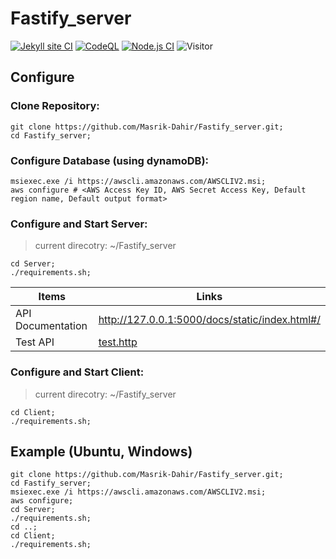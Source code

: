 # Fastify_server
[![Jekyll site CI](https://github.com/Masrik-Dahir/Fastify_server/actions/workflows/jekyll.yml/badge.svg)](https://github.com/Masrik-Dahir/Fastify_server/actions/workflows/jekyll.yml)
[![CodeQL](https://github.com/Masrik-Dahir/Fastify_server/actions/workflows/codeql-analysis.yml/badge.svg)](https://github.com/Masrik-Dahir/Fastify_server/actions/workflows/codeql-analysis.yml)
[![Node.js CI](https://github.com/Masrik-Dahir/Fastify_server/actions/workflows/node.js.yml/badge.svg)](https://github.com/Masrik-Dahir/Fastify_server/actions/workflows/node.js.yml)
![Visitor](https://visitor-badge.laobi.icu/badge?page_id=Masrik-Dahir.repoName)

## Configure ##

### Clone Repository: ###
```
git clone https://github.com/Masrik-Dahir/Fastify_server.git; 
cd Fastify_server;
```

### Configure Database (using dynamoDB): ###
```
msiexec.exe /i https://awscli.amazonaws.com/AWSCLIV2.msi;
aws configure # <AWS Access Key ID, AWS Secret Access Key, Default region name, Default output format>
```

### Configure and Start Server: ###
> current direcotry: ~/Fastify_server
```
cd Server; 
./requirements.sh;
```

Items  | Links
  ------------- | -------------
  API Documentation  | http://127.0.0.1:5000/docs/static/index.html#/
  Test API  | [test.http](https://github.com/Masrik-Dahir/Fastify_server/blob/master/Server/test.http)


### Configure and Start Client: ###
> current direcotry: ~/Fastify_server
```
cd Client; 
./requirements.sh;
```


## Example (Ubuntu, Windows) ##
```
git clone https://github.com/Masrik-Dahir/Fastify_server.git; 
cd Fastify_server;
msiexec.exe /i https://awscli.amazonaws.com/AWSCLIV2.msi;
aws configure;
cd Server; 
./requirements.sh;
cd ..;
cd Client; 
./requirements.sh;
```
